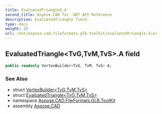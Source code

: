```yaml
---
title: EvaluatedTriangle3.A
second_title: Aspose.CAD for .NET API Reference
description: EvaluatedTriangle field. 
type: docs
weight: 20
url: /net/aspose.cad.fileformats.glb.toolkit/evaluatedtriangle-3/a/
---
```

## EvaluatedTriangle&lt;TvG,TvM,TvS&gt;.A field

```csharp
public readonly VertexBuilder<TvG, TvM, TvS> A;
```

### See Also

* struct [VertexBuilder&lt;TvG,TvM,TvS&gt;](../../../aspose.cad.fileformats.glb.geometry/vertexbuilder-3/)
* struct [EvaluatedTriangle&lt;TvG,TvM,TvS&gt;](../)
* namespace [Aspose.CAD.FileFormats.GLB.ToolKit](../../evaluatedtriangle-3/)
* assembly [Aspose.CAD](../../../)


